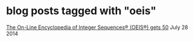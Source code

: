 # blog posts tagged with "oeis"

[The On-Line Encyclopedia of Integer Sequences® (OEIS®) gets 50](../7_28_2014/README.md) July 28 2014
